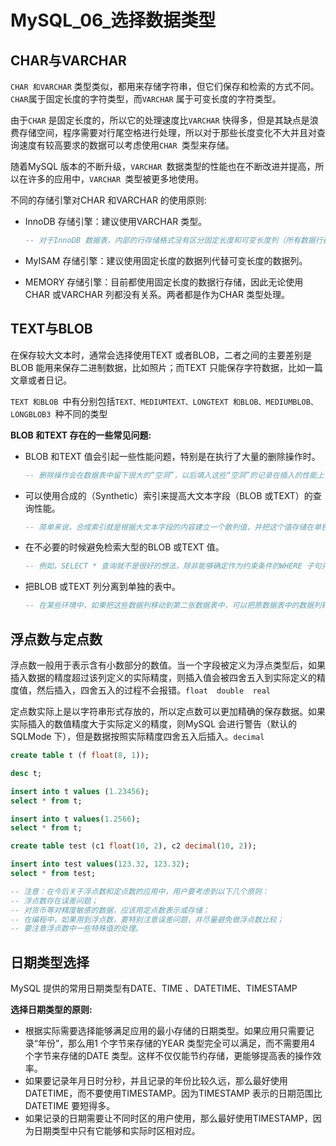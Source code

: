 # MySQL_06_选择数据类型

## CHAR与VARCHAR

`CHAR 和VARCHAR` 类型类似，都用来存储字符串，但它们保存和检索的方式不同。`CHAR`属于固定长度的字符类型，而`VARCHAR` 属于可变长度的字符类型。

由于`CHAR` 是固定长度的，所以它的处理速度比`VARCHAR` 快得多，但是其缺点是浪费存储空间，程序需要对行尾空格进行处理，所以对于那些长度变化不大并且对查询速度有较高要求的数据可以考虑使用`CHAR `类型来存储。

随着MySQL 版本的不断升级，`VARCHAR `数据类型的性能也在不断改进并提高，所以在许多的应用中，`VARCHAR `类型被更多地使用。

不同的存储引擎对CHAR 和VARCHAR 的使用原则:

- InnoDB 存储引擎：建议使用VARCHAR 类型。

  ```sql
  -- 对于InnoDB 数据表，内部的行存储格式没有区分固定长度和可变长度列（所有数据行都使用指向数据列值的头指针），因此在本质上，使用固定长度的CHAR 列不一定比使用可变长度VARCHAR 列性能要好。因而，主要的性能因素是数据行使用的存储总量。由于CHAR 平均占用的空间多于VARCHAR，因此使用VARCHAR 来最小化需要处理的数据行的存储总量和磁盘I/O 是比较好的。
  ```

- MyISAM 存储引擎：建议使用固定长度的数据列代替可变长度的数据列。

- MEMORY 存储引擎：目前都使用固定长度的数据行存储，因此无论使用CHAR 或VARCHAR 列都没有关系。两者都是作为CHAR 类型处理。



## TEXT与BLOB

在保存较大文本时，通常会选择使用TEXT 或者BLOB，二者之间的主要差别是BLOB 能用来保存二进制数据，比如照片；而TEXT 只能保存字符数据，比如一篇文章或者日记。

`TEXT 和BLOB `中有分别包括`TEXT、MEDIUMTEXT、LONGTEXT 和BLOB、MEDIUMBLOB、LONGBLOB3 `种不同的类型

**BLOB 和TEXT 存在的一些常见问题:**

- BLOB 和TEXT 值会引起一些性能问题，特别是在执行了大量的删除操作时。

  ```sql
  -- 删除操作会在数据表中留下很大的“空洞”，以后填入这些“空洞”的记录在插入的性能上会有影响。为了提高性能，建议定期使用OPTIMIZE TABLE 功能对这类表进行碎片整理，避免因为“空洞”导致性能问题。
  ```

- 可以使用合成的（Synthetic）索引来提高大文本字段（BLOB 或TEXT）的查询性能。

  ```sql
  -- 简单来说，合成索引就是根据大文本字段的内容建立一个散列值，并把这个值存储在单独的数据列中，接下来就可以通过检索散列值找到数据行了。但是，要注意这种技术只能用于精确匹配的查询（散列值对于类似<或>=等范围搜索操作符是没有用处的）。可以使用MD5()函数生成散列值，也可以使用SHA1()或CRC32()，或者使用自己的应用程序逻辑来计算散列值。请记住数值型散列值可以很高效率地存储。同样，如果散列算法生成的字符串带有尾部空格，就不要把它们存储在CHAR 或VARCHAR 列中，它们会受到尾部空格去除的影响。合成的散列索引对于那些BLOB 或TEXT 数据列特别有用。用散列标识符值查找的速度比搜索BLOB 列本身的速度快很多。
  ```

- 在不必要的时候避免检索大型的BLOB 或TEXT 值。

  ```sql
  -- 例如，SELECT * 查询就不是很好的想法，除非能够确定作为约束条件的WHERE 子句只会找到所需要的数据行。否则，很可能毫无目的地在网络上传输大量的值。这也是BLOB 或TEXT标识符信息存储在合成的索引列中对用户有所帮助的例子。用户可以搜索索引列，决定需要的哪些数据行，然后从符合条件的数据行中检索BLOB 或TEXT 值。
  ```

- 把BLOB 或TEXT 列分离到单独的表中。

  ```sql
  -- 在某些环境中，如果把这些数据列移动到第二张数据表中，可以把原数据表中的数据列转换为固定长度的数据行格式，那么它就是有意义的。这会减少主表中的碎片，可以得到固定长度数据行的性能优势。它还可以使主数据表在运行SELECT * 查询的时候不会通过网络传输大量的BLOB 或TEXT 值。
  ```





## 浮点数与定点数

浮点数一般用于表示含有小数部分的数值。当一个字段被定义为浮点类型后，如果插入数据的精度超过该列定义的实际精度，则插入值会被四舍五入到实际定义的精度值，然后插入，四舍五入的过程不会报错。`float  double  real`

定点数实际上是以字符串形式存放的，所以定点数可以更加精确的保存数据。如果实际插入的数值精度大于实际定义的精度，则MySQL 会进行警告（默认的SQLMode 下），但是数据按照实际精度四舍五入后插入。`decimal`

```sql
create table t (f float(8, 1));

desc t;

insert into t values (1.23456);
select * from t;

insert into t values(1.2566);
select * from t;
```

```sql
create table test (c1 float(10, 2), c2 decimal(10, 2));

insert into test values(123.32, 123.32);
select * from test;
```

```sql
-- 注意：在今后关于浮点数和定点数的应用中，用户要考虑到以下几个原则：
-- 浮点数存在误差问题；
-- 对货币等对精度敏感的数据，应该用定点数表示或存储；
-- 在编程中，如果用到浮点数，要特别注意误差问题，并尽量避免做浮点数比较；
-- 要注意浮点数中一些特殊值的处理。
```





## 日期类型选择

MySQL 提供的常用日期类型有DATE、TIME 、DATETIME、TIMESTAMP

**选择日期类型的原则:**

- 根据实际需要选择能够满足应用的最小存储的日期类型。如果应用只需要记录“年份”，那么用1 个字节来存储的YEAR 类型完全可以满足，而不需要用4 个字节来存储的DATE 类型。这样不仅仅能节约存储，更能够提高表的操作效率。
- 如果要记录年月日时分秒，并且记录的年份比较久远，那么最好使用DATETIME，而不要使用TIMESTAMP。因为TIMESTAMP 表示的日期范围比DATETIME 要短得多。
- 如果记录的日期需要让不同时区的用户使用，那么最好使用TIMESTAMP，因为日期类型中只有它能够和实际时区相对应。











